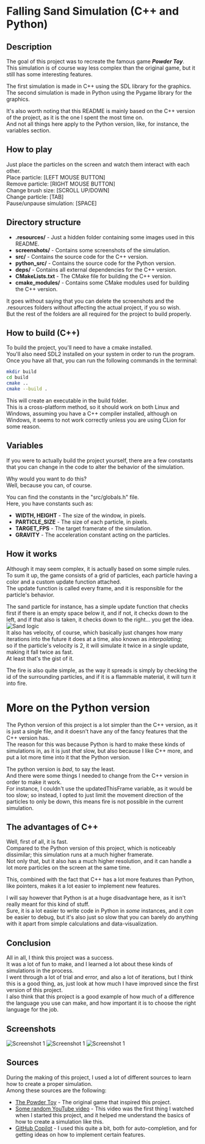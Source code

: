 # Falling Sand Simulation (C++ and Python)

## Description
The goal of this project was to recreate the famous game **_Powder Toy_**. <br>
This simulation is of course way less complex than the original game, but it still has some interesting features. <br>

The first simulation is made in C++ using the SDL library for the graphics. <br>
The second simulation is made in Python using the Pygame library for the graphics. <br>

It's also worth noting that this README is mainly based on the C++ version of the project, as it is the one I spent the most time on. <br>
And not all things here apply to the Python version, like, for instance, the variables section.

## How to play
Just place the particles on the screen and watch them interact with each other. <br>
Place particle: [LEFT MOUSE BUTTON] <br>
Remove particle: [RIGHT MOUSE BUTTON] <br>
Change brush size: [SCROLL UP/DOWN] <br>
Change particle: [TAB] <br>
Pause/unpause simulation: [SPACE]

## Directory structure
- **.resources/** - Just a hidden folder containing some images used in this README.
- **screenshots/** - Contains some screenshots of the simulation.
- **src/** - Contains the source code for the C++ version.
- **python_src/** - Contains the source code for the Python version.
- **deps/** - Contains all external dependencies for the C++ version.
- **CMakeLists.txt** - The CMake file for building the C++ version.
- **cmake_modules/** - Contains some CMake modules used for building the C++ version.

It goes without saying that you can delete the screenshots and the .resources folders without affecting the actual project, if you so wish. <br>
But the rest of the folders are all required for the project to build properly.

## How to build (C++)
To build the project, you'll need to have a cmake installed. <br>
You'll also need SDL2 installed on your system in order to run the program. <br>
Once you have all that, you can run the following commands in the terminal: <br>
```bash
mkdir build
cd build
cmake ..
cmake --build .
```
This will create an executable in the build folder. <br>
This is a cross-platform method, so it should work on both Linux and Windows, assuming you have a C++ compiler installed,
although on Windows, it seems to not work correctly unless you are using CLion for some reason.

## Variables
If you were to actually build the project yourself, there are a few constants that you can change in the code to alter the behavior of the simulation. <br>

Why would you want to do this? <br>
Well, because you can, of course. <br>

You can find the constants in the "src/globals.h" file. <br>
Here, you have constants such as:
- **WIDTH, HEIGHT** - The size of the window, in pixels.
- **PARTICLE_SIZE** - The size of each particle, in pixels.
- **TARGET_FPS** - The target framerate of the simulation.
- **GRAVITY** - The acceleration constant acting on the particles.

## How it works
Although it may seem complex, it is actually based on some simple rules. <br>
To sum it up, the game consists of a grid of particles, each particle having a color and a custom update function attached. <br>
The update function is called every frame, and it is responsible for the particle's behavior. <br>

The sand particle for instance, has a simple update function that checks first if there is an empty space below it, and if not, it checks down to the left, and if that also is taken, it checks down to the right... you get the idea. <br>
![Sand logic](.resources/sand-rules.png) <br>
It also has velocity, of course, which basically just changes how many iterations into the future it does at a time, also known as _interpolating_; <br>
so if the particle's velocity is 2, it will simulate it twice in a single update, making it fall twice as fast. <br>
At least that's the gist of it.

The fire is also quite simple, as the way it spreads is simply by checking the id of the surrounding particles, and if it is a flammable material, it will turn it into fire.

# More on the Python version
The Python version of this project is a lot simpler than the C++ version, as it is just a single file, and it doesn't have any of the fancy features that the C++ version has. <br>
The reason for this was because Python is hard to make these kinds of simulations in, as it is just _that_ slow, but also because I like C++ more, and put a lot more time into it that the Python version. <br>

The python version is _bad_, to say the least. <br>
And there were some things I needed to change from the C++ version in order to make it work. <br>
For instance, I couldn't use the updatedThisFrame variable, as it would be too slow; so instead, I opted to just limit the movement direction of the particles to only be down, this means fire is not possible in the current simulation. <br>

## The advantages of C++
Well, first of all, it is fast. <br>
Compared to the Python version of this project, which is noticeably dissimilar; this simulation runs at a much higher framerate. <br>
Not only that, but it also has a much higher resolution, and it can handle a lot more particles on the screen at the same time. <br>

This, combined with the fact that C++ has a lot more features than Python, like pointers, makes it a lot easier to implement new features. <br>

I will say however that Python is at a huge disadvantage here, as it isn't really meant for this kind of stuff. <br>
Sure, it is a lot easier to write code in Python in _some_ instances, and it _can_ be easier to debug, but it's also just so slow that you can barely do anything with it apart from simple calculations and data-visualization. <br>

## Conclusion
All in all, I think this project was a success. <br>
It was a lot of fun to make, and I learned a lot about these kinds of simulations in the process. <br>
I went through a lot of trial and error, and also a lot of iterations, but I think this is a good thing, as, just look at how much I have improved since the first version of this project. <br>
I also think that this project is a good example of how much of a difference the language you use can make, and how important it is to choose the right language for the job. <br>

## Screenshots
![Screenshot 1](screenshots/sand.png)
![Screenshot 1](screenshots/gunpowder.png)
![Screenshot 1](screenshots/fire.png)

## Sources
During the making of this project, I used a lot of different sources to learn how to create a proper simulation. <br>
Among these sources are the following: <br>
- [The Powder Toy](https://powdertoy.co.uk/) - The original game that inspired this project.
- [Some random YouTube video](https://www.youtube.com/watch?v=VLZjd_Y1gJ8) - This video was the first thing I watched when I started this project, and it helped me understand the basics of how to create a simulation like this.
- [GitHub Copilot](https://copilot.github.com/) - I used this quite a bit, both for auto-completion, and for getting ideas on how to implement certain features.
